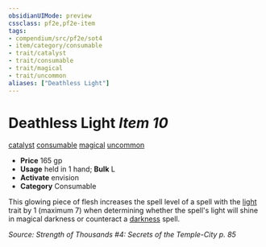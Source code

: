 ```yaml
---
obsidianUIMode: preview
cssclass: pf2e,pf2e-item
tags:
- compendium/src/pf2e/sot4
- item/category/consumable
- trait/catalyst
- trait/consumable
- trait/magical
- trait/uncommon
aliases: ["Deathless Light"]
---
```

# Deathless Light *Item 10*  
[catalyst](../../../Rules/traits/catalyst-som.md)  [consumable](../../../Rules/traits/consumable.md)  [magical](../../../Rules/traits/magical.md)  [uncommon](../../../Rules/traits/uncommon.md)  

- **Price** 165 gp
- **Usage** held in 1 hand; **Bulk** L
- **Activate** envision
- **Category** Consumable

This glowing piece of flesh increases the spell level of a spell with the [light](../../../Rules/traits/light.md) trait by 1 (maximum 7) when determining whether the spell's light will shine in magical darkness or counteract a [darkness](../../spells/darkness.md) spell.

*Source: Strength of Thousands #4: Secrets of the Temple-City p. 85*